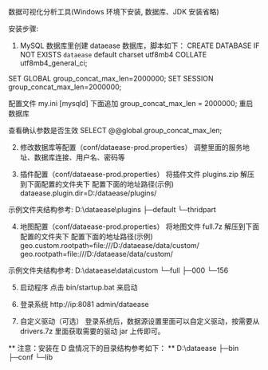 数据可视化分析工具(Windows 环境下安装, 数据库、JDK 安装省略)

安装步骤:
1. MySQL 数据库里创建 dataease 数据库，脚本如下：
CREATE DATABASE IF NOT EXISTS `dataease` default charset utf8mb4 COLLATE utf8mb4_general_ci;

SET GLOBAL group_concat_max_len=2000000;
SET SESSION group_concat_max_len=2000000;

配置文件 my.ini [mysqld] 下面追加
group_concat_max_len = 2000000;
重启数据库

查看确认参数是否生效
SELECT @@global.group_concat_max_len;

2. 修改数据库等配置（conf/dataease-prod.properties）
调整里面的服务地址、数据库连接、用户名、密码等

3. 插件配置（conf/dataease-prod.properties）
将插件文件 plugins.zip 解压到下面配置的文件夹下
配置下面的地址路径(示例)
dataease.plugin.dir=D:/dataease/plugins/

示例文件夹结构参考:
D:\dataease\plugins
				├─default
				└─thridpart

4. 地图配置（conf/dataease-prod.properties）
将地图文件 full.7z 解压到下面配置的文件夹下
配置下面的地址路径(示例)
geo.custom.rootpath=file:///D:/dataease/data/custom/
geo.rootpath=file:///D:/dataease/data/custom/

示例文件夹结构参考:
D:\dataease\data\custom
					└─full
						├─000
						└─156

5. 启动程序
点击 bin/startup.bat 来启动

6. 登录系统
http://ip:8081
admin/dataease


7. 自定义驱动（可选）
登录系统后，数据源设置里面可以自定义驱动，按需要从 drivers.7z 里面获取需要的驱动 jar 上传即可。

** 注意：安装在 D 盘情况下的目录结构参考如下： **
D:\dataease
	├─bin
	├─conf
	└─lib
